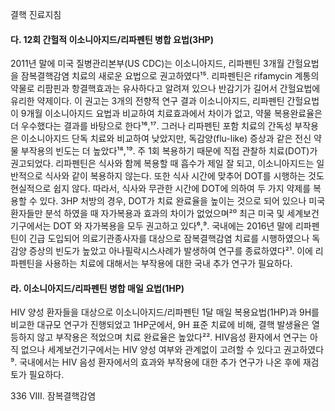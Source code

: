 결핵 진료지침
#### 다. 12회 간헐적 이소니아지드/리파펜틴 병합 요법(3HP)

2011년 말에 미국 질병관리본부(US CDC)는 이소니아지드, 리파펜틴 3개월 간헐요법을 잠복결핵감염 치료의 새로운 요법으로 권고하였다¹⁵. 리파펜틴은 rifamycin 계통의 약물로 리팜핀과 항결핵효과는 유사하다고 알려져 있으나 반감기가 길어서 간헐요법에 유리한 약제이다. 이 권고는 3개의 전향적 연구 결과 이소니아지드, 리파펜틴 간헐요법이 9개월 이소니아지드 요법과 비교하여 치료효과에서 차이가 없고, 약물 복용완료율은 더 우수했다는 결과를 바탕으로 한다¹⁶,¹⁷. 그러나 리파펜틴 포함 치료의 간독성 부작용은 이소니아지드 단독 치료와 비교하여 낮았지만, 독감양(flu-like) 증상과 같은 전신 약물 부작용의 빈도는 더 높았다¹⁸,¹⁹. 주 1회 복용하기 때문에 직접 관찰하 치료(DOT)가 권고되었다. 리파펜틴은 식사와 함께 복용할 때 흡수가 제일 잘 되고, 이소니아지드는 일반적으로 식사와 같이 복용하지 않는다. 또한 식사 시간에 맞추어 DOT를 시행하는 것도 현실적으로 쉽지 않다. 따라서, 식사와 무관한 시간에 DOT에 의하여 두 가지 약제를 복용할 수 있다. 3HP 처방의 경우, DOT가 치료 완료율을 높이는 것으로 되어 있으나 미국 환자들만 분석 하였을 때 자가복용과 효과의 차이가 없었으며²⁰ 최근 미국 및 세계보건기구에서는 DOT 와 자가복용을 모두 권고하고 있다⁶,⁹. 국내에는 2016년 말에 리파펜틴이 긴급 도입되어 의료기관종사자를 대상으로 잠복결핵감염 치료를 시행하였으나 독감양 증상의 빈도가 높았고 아나필락시스사례가 발생하여 연구를 종료하였다²¹. 이에 리파펜틴을 사용하는 치료에 대해서는 부작용에 대한 국내 추가 연구가 필요하다.

#### 라. 이소니아지드/리파펜틴 병합 매일 요법(1HP)

HIV 양성 환자들을 대상으로 이소니아지드/리파펜틴 1달 매일 복용요법(1HP)과 9H를 비교한 대규모 연구가 진행되었고 1HP군에서, 9H 표준 치료에 비해, 결핵 발생율은 열등하지 않고 부작용은 적었으며 치료 완료율은 높았다²². HIV음성 환자에서 연구는 아직 없으나 세계보건기구에서는 HIV 양성 여부와 관계없이 고려할 수 있다고 권고하였다⁹. 국내에서는 HIV 음성 환자에서의 효과와 부작용에 대한 추가 연구가 나온 후에 재검토가 필요하다.

<PAGE>336
VIII. 잠복결핵감염